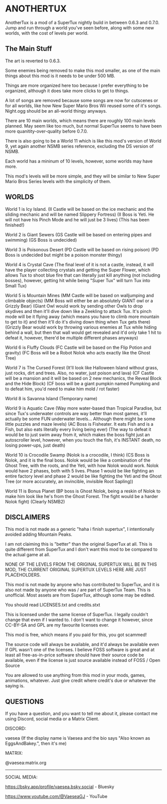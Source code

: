 # ANOTHERTUX

AnotherTux is a mod of a SuperTux nightly build in between 0.6.3 and 0.7.0. Jump and run through a world you've seen before, along with some new worlds, with the cost of levels per world.

## The Main Stuff

The art is reverted to 0.6.3.

Some enemies being removed to make this mod smaller, as one of the main things about this mod is it needs to be under 500 MB.

Things are more organized here too because I prefer everything to be organized, although it does take more clicks to get to things.

A lot of songs are removed because some songs are now for cutscenes or for all worlds, like how New Super Mario Bros Wii reused some of it's songs. Night.ogg should be an all-world thingy anyways.

There are 10 main worlds, which means there are roughly 100 main levels planned. May seem like too much, but normal SuperTux seems to have been more quanitity-over-quality before 0.7.0.

There is also going to be a World 11 which is like this mod's version of World 9, yet again another NSMB series reference, excluding the DS version of NSMB.

Each world has a mininum of 10 levels, however, some worlds may have more.

This mod's levels will be more simple, and they will be similar to New Super Mario Bros Series levels with the simplicity of them.

## WORLDS

World 1 is Icy Island. (II Castle will be based on the ice mechanic and the sliding mechanic and will be named Slippery Fortress) (II Boss is Yeti. He will not have his Pinch Mode and he will just be 3 lives) (This has been finished!)

World 2 is Giant Sewers (GS Castle will be based on entering pipes and swimming) (GS Boss is undecided)

World 3 is Poisonous Desert (PD Castle will be based on rising poison) (PD Boss is undecided but might be a poison monster thingy)

World 4 is Crystal Cave (The final level of it is not a castle, instead, it will have the player collecting crystals and getting the Super Flower, which allows Tux to shoot blue fire that can literally just kill anything (not including bosses), however, getting hit while being "Super Tux" will turn Tux into Small Tux)

World 5 is Mountain Mines (MM Castle will be based on walljumping and climbable objects) (MM Boss will either be an absolutely GIANT owl or a Grizzly Bear) (Giant Owl would work by sending other Owls to drop skydives and then it'll dive down like a Zeekling to attack Tux. It's pinch mode will be it flying away {which means you have to climb more mountain to get to it} and then it'll do it's diving down thing when Tux gets there) (Grizzly Bear would work by throwing various enemies at Tux while hiding behind a wall, but then that wall would get revealed and it'd only take 1 hit to defeat it, however, there'd be multiple different phases anyways)

World 6 is Fluffy Clouds (FC Castle will be based on the Flip Potion and gravity) (FC Boss will be a Robot Nolok who acts exactly like the Ghost Tree)

World 7 is The Cursed Forest (It'll look like Halloween Island without grass, just rocks, dirt and trees. Also, no water, just poison and lava) (CF Castle will be a mansion and it will be based on 2 new mechanics, the Reveal Block and the Hide Block) (CF boss will be a giant pumpkin named Pumpking and to defeat him, you'd need to make him mold / rot faster)

World 8 is Savanna Island (Temporary name)

World 9 is Aquatic Cave (Way more water-based than Tropical Paradise, but since Tux's underwater controls are way better than most games, it'll actually be some FUN underwater levels... Although there might be some little puzzles and maze levels) (AC Boss is Fisheater. It eats Fish and is a Fish, but also eats literally every living being ever) (The way to defeat it would be to just swim away from it, which makes the boss fight just an autoscroller level, however, when you touch the fish, it's INSTANT death, no losing power-ups, just death)

World 10 is Crocodile Swamp (Nolok is a crocodile, I think) (CS Boss is Nolok, and it is the final boss. Nolok would be like a combination of the Ghost Tree, with the roots, and the Yeti, with how Nolok would work. Nolok would have 2 phases, both with 5 lives. Phase 1 would be like fighting an entire factory level and phase 2 would be like fighting the Yeti and the Ghost Tree (or more accurately, an invincible, invisible Root Sapling))

World 11 is Bonus Planet (BP boss is Ghost Nolok, being a reskin of Nolok to make him look like he's from the Ghost Forest. The fight would be a harder Nolok fight) (Clearly NSMB2)

## DISCLAIMERS

This mod is not made as a generic "haha i finish supertux", I intentionally avoided adding Mountain Peaks.

I am not claiming this is "better" than the original SuperTux at all. This is quite different from SuperTux and I don't want this mod to be compared to the actual game at all.

NONE OF THE LEVELS FROM THE ORIGINAL SUPERTUX WILL BE IN THIS MOD, THE CURRENT ORIGINAL SUPERTUX LEVELS HERE ARE JUST PLACEHOLDERS.

This mod is not made by anyone who has contributed to SuperTux, and it is also not made by anyone who was / are part of SuperTux Team. This is unofficial. Most assets are from SuperTux, although some may be edited.

You should read LICENSES.txt and credits.stxt

This is licensed under the same license of SuperTux. I legally couldn't change that even if I wanted to. I don't want to change it however, since CC-BY-SA and GPL are my favourite licenses ever.

This mod is free, which means if you paid for this, you got scammed!

The source code will always be available, and it'd always be available even if GPL wasn't one of the licenses. I believe FOSS software is great and at least all free-as-in-price software should have their source code be available, even if the license is just source available instead of FOSS / Open Source

You are allowed to use anything from this mod in your mods, games, animations, whatever. Just give credit where credit's due or whatever the saying is.

## QUESTIONS

If you have a question, and you want to tell me about it, please contact me using Discord, social media or a Matrix Client.

DISCORD:

vaesea (If the display name is Vaesea and the bio says "Also known as EggsAndBakey.", then it's me)

MATRIX:

@vaesea:matrix.org

--------------------------------------------
SOCIAL MEDIA:

https://bsky.app/profile/vaesea.bsky.social - Bluesky

https://www.youtube.com/@VaeseaGJ - YouTube



